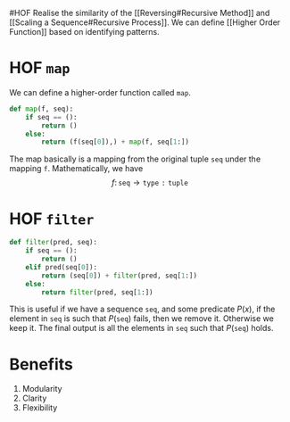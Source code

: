 #HOF
Realise the similarity of the [[Reversing#Recursive Method]] and [[Scaling a Sequence#Recursive Process]].
We can define [[Higher Order Function]] based on identifying patterns.
# HOF `map`
We can define a higher-order function called `map`.
```python
def map(f, seq):
	if seq == ():
		return ()
	else:
		return (f(seq[0]),) + map(f, seq[1:])
```
The map basically is a mapping from the original tuple `seq` under the mapping `f`. Mathematically, we have
$$f \colon \mathtt{seq} \to \mathtt{type: tuple}$$
# HOF `filter`
```python
def filter(pred, seq):
	if seq == ():
		return ()
	elif pred(seq[0]):
		return (seq[0]) + filter(pred, seq[1:])
	else:
		return filter(pred, seq[1:])
```
This is useful if we have a sequence `seq`, and some predicate $P(x)$, if the element in `seq` is such that $P(\mathtt{seq})$ fails, then we remove it. Otherwise we keep it. The final output is all the elements in `seq` such that $P(\mathtt{seq})$ holds.
# Benefits
1. Modularity
2. Clarity
3. Flexibility
